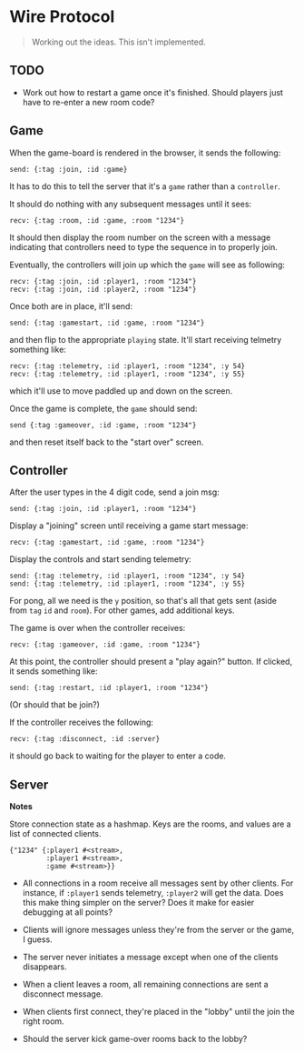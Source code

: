 # Wire Protocol

> Working out the ideas. This isn't implemented.


## TODO

* Work out how to restart a game once it's finished. Should players
  just have to re-enter a new room code?

## Game

When the game-board is rendered in the browser, it sends the
following:

    send: {:tag :join, :id :game}

It has to do this to tell the server that it's a `game` rather than a
`controller`.

It should do nothing with any subsequent messages until it sees:

    recv: {:tag :room, :id :game, :room "1234"}

It should then display the room number on the screen with a message
indicating that controllers need to type the sequence in to properly
join.

Eventually, the controllers will join up which the `game` will see as
following:

    recv: {:tag :join, :id :player1, :room "1234"}
    recv: {:tag :join, :id :player2, :room "1234"}

Once both are in place, it'll send:

    send: {:tag :gamestart, :id :game, :room "1234"}

and then flip to the appropriate `playing` state. It'll start
receiving telmetry something like:

    recv: {:tag :telemetry, :id :player1, :room "1234", :y 54}
    recv: {:tag :telemetry, :id :player1, :room "1234", :y 55}

which it'll use to move paddled up and down on the screen.

Once the game is complete, the `game` should send:

    send {:tag :gameover, :id :game, :room "1234"}

and then reset itself back to the "start over" screen.

## Controller

After the user types in the 4 digit code, send a join msg:

    send: {:tag :join, :id :player1, :room "1234"}

Display a "joining" screen until receiving a game start message:

    recv: {:tag :gamestart, :id :game, :room "1234"}

Display the controls and start sending telemetry:

    send: {:tag :telemetry, :id :player1, :room "1234", :y 54}
    send: {:tag :telemetry, :id :player1, :room "1234", :y 55}

For pong, all we need is the `y` position, so that's all that gets
sent (aside from `tag` `id` and `room`). For other games, add
additional keys.

The game is over when the controller receives:

    recv: {:tag :gameover, :id :game, :room "1234"}

At this point, the controller should present a "play again?"
button. If clicked, it sends something like:

    send: {:tag :restart, :id :player1, :room "1234"}

(Or should that be join?)

If the controller receives the following:

    recv: {:tag :disconnect, :id :server}

it should go back to waiting for the player to enter a code.

## Server

**Notes**

Store connection state as a hashmap. Keys are the rooms, and values
are a list of connected clients.

    {"1234" {:player1 #<stream>,
             :player1 #<stream>,
             :game #<stream>}}

* All connections in a room receive all messages sent by other
  clients. For instance, if `:player1` sends telemetry, `:player2` will
  get the data. Does this make thing simpler on the server? Does it
  make for easier debugging at all points?

* Clients will ignore messages unless they're from the server or the
  game, I guess.

* The server never initiates a message except when one of the clients
  disappears.

* When a client leaves a room, all remaining connections are sent a
  disconnect message.

* When clients first connect, they're placed in the "lobby" until the
  join the right room.

* Should the server kick game-over rooms back to the lobby?
